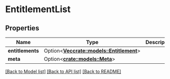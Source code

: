 # EntitlementList

## Properties

Name | Type | Description | Notes
------------ | ------------- | ------------- | -------------
**entitlements** | Option<[**Vec<crate::models::Entitlement>**](Entitlement.md)> |  | [optional]
**meta** | Option<[**crate::models::Meta**](Meta.md)> |  | [optional]

[[Back to Model list]](../README.md#documentation-for-models) [[Back to API list]](../README.md#documentation-for-api-endpoints) [[Back to README]](../README.md)


